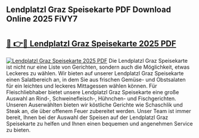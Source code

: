 ## Lendplatzl Graz Speisekarte PDF Download Online 2025 FiVY7

# <h2><a href="http://gc662mf.nevu.top/?p=Lendplatzl+Graz+Speisekarte">🔗 👉🔴 Lendplatzl Graz Speisekarte 2025 PDF</a></h2>

[![Lendplatzl Graz Speisekarte 2025 PDF](https://i.imgur.com/dBaPXMq.png)](http://gc662mf.nevu.top/?p=Lendplatzl+Graz+Speisekarte)
Die Lendplatzl Graz Speisekarte ist nicht nur eine Liste von Gerichten, sondern auch die Möglichkeit, etwas Leckeres zu wählen. Wir bieten auf unserer Lendplatzl Graz Speisekarte einen Salatbereich an, in dem Sie aus frischen Gemüse- und Obstsalaten für ein leichtes und leckeres Mittagessen wählen können. Für Fleischliebhaber bietet unsere Lendplatzl Graz Speisekarte eine große Auswahl an Rind-, Schweinefleisch-, Hühnchen- und Fischgerichten. Unseren Auserwählten bieten wir köstliche Gerichte wie Schaschlik und Steak an, die über offenem Feuer zubereitet werden. Unser Team ist immer bereit, Ihnen bei der Auswahl der Speisen auf der Lendplatzl Graz Speisekarte zu helfen und Ihnen einen bequemen und angenehmen Service zu bieten.
